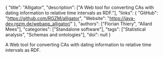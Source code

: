 {
  "title": "Alligator",
  "description": ["A Web tool for converting CAs with dating information to relative time intervals as RDF."],
  "links": {
    "GitHub": "https://github.com/RGZM/alligator",
    "Website": "https://java-dev.rgzm.de/webapp_alligator/"
  },
  "authors": ["Florian Thiery", "Allard Mees"],
  "categories": ["Standalone software"],
  "tags": ["Statistical analysis", "Schemas and ontologies"],
  "doi": null
}

<!-- Generated by csv2md.R – do not edit by hand -->

A Web tool for converting CAs with dating information to relative time intervals as RDF.